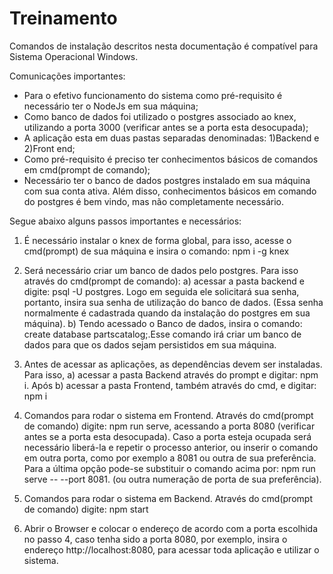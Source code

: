 # Treinamento

Comandos de instalação descritos nesta documentação é compatível para Sistema Operacional Windows.

Comunicações importantes:
- Para o efetivo funcionamento do sistema como pré-requisito é necessário ter o NodeJs em sua máquina;
- Como banco de dados foi utilizado o postgres associado ao knex, utilizando a porta 3000 (verificar antes se a porta esta desocupada);
- A aplicação esta em duas pastas separadas denominadas: 1)Backend e 2)Front end;
- Como pré-requisito é preciso ter conhecimentos básicos de comandos em cmd(prompt de comando);
- Necessário ter o banco de dados postgres instalado em sua máquina com sua conta ativa. Além disso, conhecimentos básicos em comando do postgres é bem vindo, mas não completamente necessário.

Segue abaixo alguns passos importantes e necessários:

1. É necessário instalar o knex de forma global, para isso, acesse o cmd(prompt) de sua máquina e insira o comando: npm i -g knex

2. Será necessário criar um banco de dados pelo postgres. Para isso através do cmd(prompt de comando):
 a) acessar a pasta backend e digite: psql -U postgres. Logo em seguida ele solicitará sua senha, portanto, insira sua senha de utilização do banco de dados. (Essa senha normalmente é cadastrada quando da instalação do postgres em sua máquina).
 b) Tendo acessado o Banco de dados, insira o comando: create database partscatalog;.Esse comando irá criar um banco de dados para que os dados sejam persistidos em sua máquina.

3. Antes de acessar as aplicações, as dependências devem ser instaladas. Para isso, a) acessar a pasta Backend através do prompt e digitar: npm i. Após b) acessar a pasta Frontend, também através do cmd, e digitar: npm i

4. Comandos para rodar o sistema em Frontend. Através do cmd(prompt de comando) digite: npm run serve, acessando a porta 8080 (verificar antes se a porta esta desocupada). Caso a porta esteja ocupada será necessário liberá-la e repetir o processo anterior, ou inserir o comando em outra porta, como por exemplo a 8081 ou outra de sua preferência. Para a última opção pode-se substituir o comando acima por: npm run serve -- --port 8081. (ou outra numeração de porta de sua preferência).

5. Comandos para rodar o sistema em Backend. Através do cmd(prompt de comando) digite: npm start

6. Abrir o Browser e colocar o endereço de acordo com a porta escolhida no passo 4, caso tenha sido a porta 8080, por exemplo, insira o endereço http://localhost:8080, para acessar toda aplicação e utilizar o sistema.
